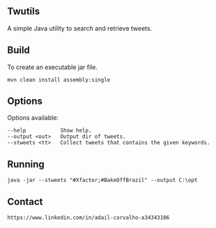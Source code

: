 ## Twutils

A simple Java utility to search and retrieve tweets.

## Build

To create an executable jar file.

	mvn clean install assembly:single

## Options

Options available:

    --help           Show help.
    --output <out>   Output dir of tweets.
    --stweets <tt>   Collect tweets that contains the given keywords.


## Running

	java -jar --stweets "#Xfactor;#BakeOffBrazil" --output C:\opt	

## Contact

	https://www.linkedin.com/in/adail-carvalho-a34343106
